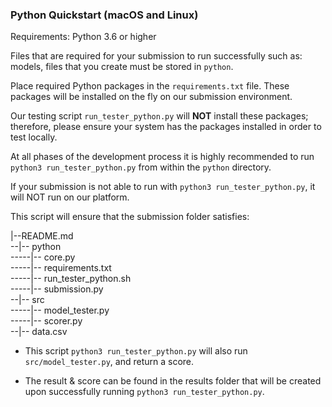 ### Python Quickstart (macOS and Linux)

Requirements: Python 3.6 or higher

Files that are required for your submission to run successfully such as: models, files that you create must be stored in `python`.

Place required Python packages in the `requirements.txt` file. These packages will be installed on the fly on our submission environment.

Our testing script `run_tester_python.py` will **NOT** install these packages; therefore, please ensure your system has the packages installed in order to test locally.

At all phases of the development process it is highly recommended to run `python3 run_tester_python.py` from within the `python` directory.

If your submission is not able to run with `python3 run_tester_python.py`, it will NOT run on our platform.

This script will ensure that the submission folder satisfies:  

|--README.md<br />
--|-- python<br />
-----|-- core.py<br />
-----|-- requirements.txt<br />
-----|-- run_tester_python.sh<br />
-----|-- submission.py<br />
--|-- src<br />
-----|-- model_tester.py<br />
-----|-- scorer.py<br />
--|-- data.csv<br />

* This script `python3 run_tester_python.py` will also run `src/model_tester.py`, and return a score. 

* The result & score can be found in the results folder that will be created upon successfully running `python3 run_tester_python.py`.
